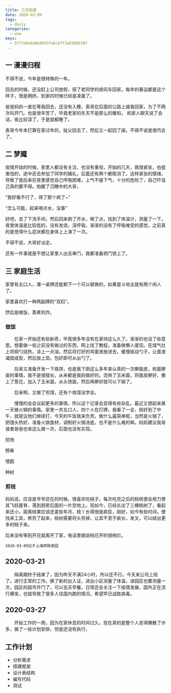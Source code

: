 ```yaml
---
title: 三月拾遗
date: 2020-03-09
tags:
  - daily
categories:
  - wuw
keys:
  - 57f7e0a8a0b9055fa6cb7f3a03889387
---
```


## 一 漫漫归程

不得不说，今年是很特殊的一年。

回去的时候，还没赶上公司放假，搭了老同学的顺风车回家。每年的春运都是这个样子，很是拥挤。到家的时候已经是凌晨了。

爸爸妈妈一直在等我回去，还没有入睡，表哥在后面的公路上接我回家，为了不两次叫开门。也是很辛苦了，毕竟老家的冬天不是那么的暖和。
和家人聊天说了会话，夜比较深了，于是就都睡了。

表哥今年本打算在家过年的，姑父回去了，然后又一起回了闽，不得不说是很巧合了。

## 二 梦魇

疫情开始的时候，家里人都没有关注，也没有重视，开始的几天，我很紧张，也挺害怕的，途中还去参加了同学的婚礼，后面还有两个都取消了。这样紧张的情绪，导致了我后来在夜里感觉自己呼吸困难，上气不接下气，十分的危险了，自己吓自己真的要不得。拍醒了沉睡中的大哥，

“我好像不行了，得了那个病了~”

“怎么可能，起来喝点水，没事”

好吧，去了下洗手间，然后回来倒了开水，喝了点，找到了体温计，测量了一下，夜里体温是比较低的，没有发烧，深呼吸，渐渐的没有了呼吸难受的感觉。之前真的是觉得什么症状都在身体上上演了一次。

不得不说，大哥好淡定。

还有一件事就是不想让家里人出去串门，我都准备把门锁上了。

## 三 家庭生活

家里有五口人，凑一桌牌还能剩下一个可以替换的，如果是斗地主就有两个闲人了。

家里喜欢打一种两副牌的“双扣”。

然后是做饭，蒸煮煎炸。

### 做饭

&emsp;&emsp;在家一开始还有些新奇，毕竟很多年没有在家待这么久了。渐渐的也没了些意思。想着做一些之前没有做过的东西，网上找了教程，准备做懒人蛋饺。在煤气灶上将铜勺烧热，涂上一点油，然后将打好的鸡蛋液放进去，缓慢摇动勺子，让蛋液凝固成型，然后放上馅，包好即可从出勺了。

&emsp;&emsp;后来又准备开发一下烙饼，也是我下厨这么多年来认真的一次擀面皮，和面擀皮的事情，我不是很擅长，从来都是我妈做好的。烫熟了玉米面，将面皮擀好，撒上了葱花，加入了玉米面，从头饧面，然后再擀好就可以下锅了。

&emsp;&emsp;后来啊，又做了煎馍，还有个烙馍没学会。

&emsp;&emsp;慢慢的会会议起更多的事情，所以这个记录会显得有些杂乱。最近又想起来某一天做火锅的事情。家里一共五口人，四个人在打牌，我看了一会，刚好到了中午，就提议他们继续打，今天的午饭我来负责。做什么最简单呢，当然是火锅了，把馒头热好，准备火锅食材，调制好火锅汤底，也不是什么难的嘛。妈妈建议我哥或者爸爸也来这么做一次，后面也没有实现。

挖地

劈柴

喂鹅

种树

### 剪枝

妈妈说，应该是爷爷还在的时候，很喜欢吃桃子，每次吃完之后的桃核便会用力使其飞跃屋脊，落到厨房后面的一片空地上。现如今，已经长出了三棵桃树了，看起来还小，距离结果应该还差些年月，枝丫长得很是疯狂，刚好，如今有些时间，便找来工具，修剪了起来，桃树需要将头剪掉，让其不至于疯长，发叉，可以结出更多的桃子来。

后来没有等到开花就离开了家，电话里据说桃花开的很绚烂。

    2020-03-09记于上海明珠家园

## 2020-03-21

&emsp;&emsp;隔离期终于结束了，因为昨天不满24小时，所以还不行。今天来公司上班了。进行正常的工作。换了新的出入证，进出小区测量了体温，进园区也要测量一次，园区的超市开门了，可以去买早餐。日常还会关注一下疫情发展，国外正在流行爆发，也就导致了很多人往国内跑的情况。希望早日战胜病毒。

## 2020-03-27

&emsp;&emsp;开始工作的一周，因为在家休息的时间过久，现在真的是整个人变得懒散了许多，做了一些计划安排，但是还没有执行，

## 工作计划

- 分析需求
- 搭建框架
- 设计表结构
- 编写代码
- 测试
